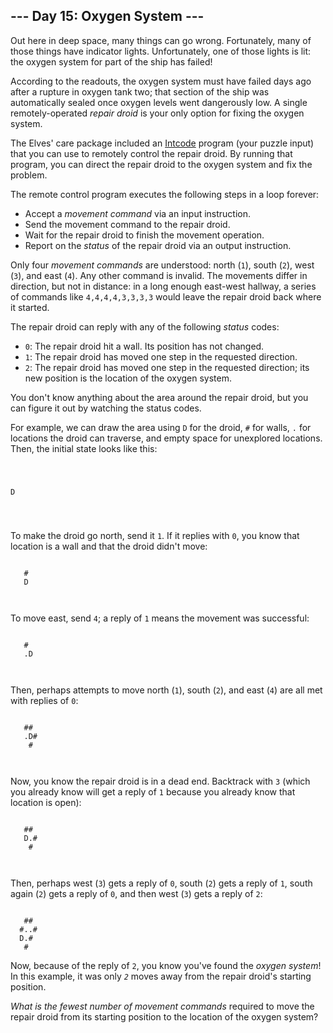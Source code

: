 <h2>--- Day 15: Oxygen System ---</h2><p>Out here in deep space, many things can go wrong. Fortunately, many of those things have <span title="Which indicator lights indicate when the indicator lights have failed?">indicator lights</span>. Unfortunately, one of those lights is lit: the oxygen system for part of the ship has failed!</p>
<p>According to the readouts, the oxygen system must have failed days ago after a rupture in oxygen tank two; that section of the ship was automatically sealed once oxygen levels went dangerously low. A single remotely-operated <em>repair droid</em> is your only option for fixing the oxygen system.</p>
<p>The Elves&apos; care package included an <a href="9">Intcode</a> program (your puzzle input) that you can use to remotely control the repair droid. By running that program, you can direct the repair droid to the oxygen system and fix the problem.</p>
<p>The remote control program executes the following steps in a loop forever:</p>
<ul>
<li>Accept a <em>movement command</em> via an input instruction.</li>
<li>Send the movement command to the repair droid.</li>
<li>Wait for the repair droid to finish the movement operation.</li>
<li>Report on the <em>status</em> of the repair droid via an output instruction.</li>
</ul>
<p>Only four <em>movement commands</em> are understood: north (<code>1</code>), south (<code>2</code>), west (<code>3</code>), and east (<code>4</code>). Any other command is invalid. The movements differ in direction, but not in distance: in a long enough east-west hallway, a series of commands like <code>4,4,4,4,3,3,3,3</code> would leave the repair droid back where it started.</p>
<p>The repair droid can reply with any of the following <em>status</em> codes:</p>
<ul>
<li><code>0</code>: The repair droid hit a wall. Its position has not changed.</li>
<li><code>1</code>: The repair droid has moved one step in the requested direction.</li>
<li><code>2</code>: The repair droid has moved one step in the requested direction; its new position is the location of the oxygen system.</li>
</ul>
<p>You don&apos;t know anything about the area around the repair droid, but you can figure it out by watching the status codes.</p>
<p>For example, we can draw the area using <code>D</code> for the droid, <code>#</code> for walls, <code>.</code> for locations the droid can traverse, and empty space for unexplored locations.  Then, the initial state looks like this:</p>
<pre><code>      
      
   D  
      
      
</code></pre>
<p>To make the droid go north, send it <code>1</code>. If it replies with <code>0</code>, you know that location is a wall and that the droid didn&apos;t move:</p>
<pre><code>      
   #  
   D  
      
      
</code></pre>
<p>To move east, send <code>4</code>; a reply of <code>1</code> means the movement was successful:</p>
<pre><code>      
   #  
   .D 
      
      
</code></pre>
<p>Then, perhaps attempts to move north (<code>1</code>), south (<code>2</code>), and east (<code>4</code>) are all met with replies of <code>0</code>:</p>
<pre><code>      
   ## 
   .D#
    # 
      
</code></pre>
<p>Now, you know the repair droid is in a dead end. Backtrack with <code>3</code> (which you already know will get a reply of <code>1</code> because you already know that location is open):</p>
<pre><code>      
   ## 
   D.#
    # 
      
</code></pre>
<p>Then, perhaps west (<code>3</code>) gets a reply of <code>0</code>, south (<code>2</code>) gets a reply of <code>1</code>, south again (<code>2</code>) gets a reply of <code>0</code>, and then west (<code>3</code>) gets a reply of <code>2</code>:</p>
<pre><code>      
   ## 
  #..#
  D.# 
   #  
</code></pre>
<p>Now, because of the reply of <code>2</code>, you know you&apos;ve found the <em>oxygen system</em>! In this example, it was only <code><em>2</em></code> moves away from the repair droid&apos;s starting position.</p>
<p><em>What is the fewest number of movement commands</em> required to move the repair droid from its starting position to the location of the oxygen system?</p>
